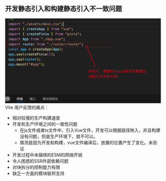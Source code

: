 <!--
 * @Description: 
 * @Author: fengpu 1126120965@qq.com
 * @Date: 2024-09-26 11:45:17
 * @LastEditors: fengpu 1126120965@qq.com
 * @LastEditTime: 2024-09-27 10:19:19
 * @FilePath: \fengpu-study\work\Vite.md
 * Endless Story. - NANA
-->
## 开发静态引入和构建静态引入不一致问题

![alt text](../image/image.png)
Vite 用户反馈的痛点：
* 相对较慢的生产构建速度
* 开发和生产环境之间的一致性问题
  * 在js文件或者ts文件中，引入Vue文件，开发可以根据路径映入，并且构建没有问题，但是生产环境下，就不可以。
  * 猜测是因为开发和构建，vue文件编译后，放置的位置产生了变化。未验证
* 开发过程中未捆绑的ESM的网络开销
* 令人困惑的SSR外部依赖问题
* 对块拆分的控制能力有限
* 缺乏一方面的模块联邦支持